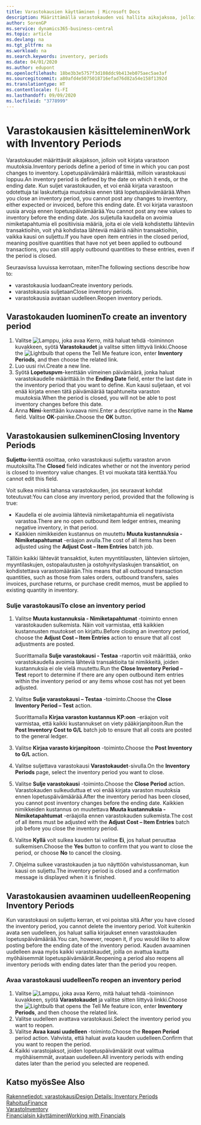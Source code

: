 ```yaml
---
title: Varastokausien käyttäminen | Microsoft Docs
description: Määrittämällä varastokauden voi hallita aikajaksoa, jolloin henkilöt voivat kirjata muutoksia varastoon.
author: SorenGP
ms.service: dynamics365-business-central
ms.topic: article
ms.devlang: na
ms.tgt_pltfrm: na
ms.workload: na
ms.search.keywords: inventory, periods
ms.date: 04/01/2020
ms.author: edupont
ms.openlocfilehash: 18be3b3e5757f3d108ddc9b413eb075aec5ae3af
ms.sourcegitcommit: a80afd4e5075018716efad76d82a54e158f1392d
ms.translationtype: HT
ms.contentlocale: fi-FI
ms.lasthandoff: 09/09/2020
ms.locfileid: "3778999"
---
```

# <a name="work-with-inventory-periods"></a><span data-ttu-id="177ea-103">Varastokausien käsitteleminen</span><span class="sxs-lookup"><span data-stu-id="177ea-103">Work with Inventory Periods</span></span>
<span data-ttu-id="177ea-104">Varastokaudet määrittävät aikajakson, jolloin voit kirjata varastoon muutoksia.</span><span class="sxs-lookup"><span data-stu-id="177ea-104">Inventory periods define a period of time in which you can post changes to inventory.</span></span> <span data-ttu-id="177ea-105">Lopetuspäivämäärä määrittää, milloin varastokausi loppuu.</span><span class="sxs-lookup"><span data-stu-id="177ea-105">An inventory period is defined by the date on which it ends, or the ending date.</span></span> <span data-ttu-id="177ea-106">Kun suljet varastokauden, et voi enää kirjata varastoon odotettuja tai laskutettuja muutoksia ennen tätä lopetuspäivämäärää.</span><span class="sxs-lookup"><span data-stu-id="177ea-106">When you close an inventory period, you cannot post any changes to inventory, either expected or invoiced, before this ending date.</span></span> <span data-ttu-id="177ea-107">Et voi kirjata varastoon uusia arvoja ennen lopetuspäivämäärää.</span><span class="sxs-lookup"><span data-stu-id="177ea-107">You cannot post any new values to inventory before the ending date.</span></span> <span data-ttu-id="177ea-108">Jos suljetulla kaudella on avoimia nimiketapahtumia eli positiivisia määriä, joita ei ole vielä kohdistettu lähteviin transaktioihin, voit yhä kohdistaa lähteviä määriä näihin transaktioihin, vaikka kausi on suljettu.</span><span class="sxs-lookup"><span data-stu-id="177ea-108">If you have open item entries in the closed period, meaning positive quantities that have not yet been applied to outbound transactions, you can still apply outbound quantities to these entries, even if the period is closed.</span></span>  

<span data-ttu-id="177ea-109">Seuraavissa luvuissa kerrotaan, miten</span><span class="sxs-lookup"><span data-stu-id="177ea-109">The following sections describe how to:</span></span>

* <span data-ttu-id="177ea-110">varastokausia luodaan</span><span class="sxs-lookup"><span data-stu-id="177ea-110">Create inventory periods.</span></span>  
* <span data-ttu-id="177ea-111">varastokausia suljetaan</span><span class="sxs-lookup"><span data-stu-id="177ea-111">Close inventory periods.</span></span>  
* <span data-ttu-id="177ea-112">varastokausia avataan uudelleen.</span><span class="sxs-lookup"><span data-stu-id="177ea-112">Reopen inventory periods.</span></span>  

## <a name="to-create-an-inventory-period"></a><span data-ttu-id="177ea-113">Varastokauden luominen</span><span class="sxs-lookup"><span data-stu-id="177ea-113">To create an inventory period</span></span>  
1. <span data-ttu-id="177ea-114">Valitse ![Lamppu, joka avaa Kerro, mitä haluat tehdä -toiminnon](media/ui-search/search_small.png "Kerro, mitä haluat tehdä") kuvakkeen, syötä **Varastokaudet** ja valitse sitten liittyvä linkki.</span><span class="sxs-lookup"><span data-stu-id="177ea-114">Choose the ![Lightbulb that opens the Tell Me feature](media/ui-search/search_small.png "Tell me what you want to do") icon, enter **Inventory Periods**, and then choose the related link.</span></span>  
2. <span data-ttu-id="177ea-115">Luo uusi rivi.</span><span class="sxs-lookup"><span data-stu-id="177ea-115">Create a new line.</span></span>  
3. <span data-ttu-id="177ea-116">Syötä **Lopetuspvm**-kenttään viimeinen päivämäärä, jonka haluat varastokaudelle määrittää.</span><span class="sxs-lookup"><span data-stu-id="177ea-116">In the **Ending Date** field, enter the last date in the inventory period that you want to define.</span></span> <span data-ttu-id="177ea-117">Kun kausi suljetaan, et voi enää kirjata ennen tätä päivämäärää tapahtuneita varaston muutoksia.</span><span class="sxs-lookup"><span data-stu-id="177ea-117">When the period is closed, you will not be able to post inventory changes before this date.</span></span>  
4. <span data-ttu-id="177ea-118">Anna **Nimi**-kenttään kuvaava nimi.</span><span class="sxs-lookup"><span data-stu-id="177ea-118">Enter a descriptive name in the **Name** field.</span></span> <span data-ttu-id="177ea-119">Valitse **OK**-painike.</span><span class="sxs-lookup"><span data-stu-id="177ea-119">Choose the **OK** button.</span></span>  

## <a name="closing-inventory-periods"></a><span data-ttu-id="177ea-120">Varastokausien sulkeminen</span><span class="sxs-lookup"><span data-stu-id="177ea-120">Closing Inventory Periods</span></span>  
<span data-ttu-id="177ea-121">**Suljettu**-kenttä osoittaa, onko varastokausi suljettu varaston arvon muutoksilta.</span><span class="sxs-lookup"><span data-stu-id="177ea-121">The **Closed** field indicates whether or not the inventory period is closed to inventory value changes.</span></span> <span data-ttu-id="177ea-122">Et voi muokata tätä kenttää.</span><span class="sxs-lookup"><span data-stu-id="177ea-122">You cannot edit this field.</span></span>  

<span data-ttu-id="177ea-123">Voit sulkea minkä tahansa varastokauden, jos seuraavat kohdat toteutuvat:</span><span class="sxs-lookup"><span data-stu-id="177ea-123">You can close any inventory period, provided that the following is true:</span></span>  

* <span data-ttu-id="177ea-124">Kaudella ei ole avoimia lähteviä nimiketapahtumia eli negatiivista varastoa.</span><span class="sxs-lookup"><span data-stu-id="177ea-124">There are no open outbound item ledger entries, meaning negative inventory, in that period.</span></span>  
* <span data-ttu-id="177ea-125">Kaikkien nimikkeiden kustannus on muutettu **Muuta kustannuksia - Nimiketapahtumat** -eräajon avulla.</span><span class="sxs-lookup"><span data-stu-id="177ea-125">The cost of all items has been adjusted using the **Adjust Cost – Item Entries** batch job.</span></span>  

<span data-ttu-id="177ea-126">Tällöin kaikki lähtevät transaktiot, kuten myyntitilausten, lähtevien siirtojen, myyntilaskujen, ostopalautusten ja ostohyvityslaskujen transaktiot, on kohdistettava varastomäärään.</span><span class="sxs-lookup"><span data-stu-id="177ea-126">This means that all outbound transaction quantities, such as those from sales orders, outbound transfers, sales invoices, purchase returns, or purchase credit memos, must be applied to existing quantity in inventory.</span></span>  

### <a name="to-close-an-inventory-period"></a><span data-ttu-id="177ea-127">Sulje varastokausi</span><span class="sxs-lookup"><span data-stu-id="177ea-127">To close an inventory period</span></span>  
1. <span data-ttu-id="177ea-128">Valitse **Muuta kustannuksia - Nimiketapahtumat** -toiminto ennen varastokauden sulkemista. Näin voit varmistaa, että kaikkien kustannusten muutokset on kirjattu.</span><span class="sxs-lookup"><span data-stu-id="177ea-128">Before closing an inventory period, choose the **Adjust Cost – Item Entries** action to ensure that all cost adjustments are posted.</span></span>

     <span data-ttu-id="177ea-129">Suorittamalla **Sulje varastokausi - Testaa** -raportin voit määrittää, onko varastokaudella avoimia lähteviä transaktioita tai nimikkeitä, joiden kustannuksia ei ole vielä muutettu.</span><span class="sxs-lookup"><span data-stu-id="177ea-129">Run the **Close Inventory Period – Test** report to determine if there are any open outbound item entries within the inventory period or any items whose cost has not yet been adjusted.</span></span>  
2. <span data-ttu-id="177ea-130">Valitse **Sulje varastokausi – Testaa** -toiminto.</span><span class="sxs-lookup"><span data-stu-id="177ea-130">Choose the **Close Inventory Period – Test** action.</span></span>  

     <span data-ttu-id="177ea-131">Suorittamalla **Kirjaa varaston kustannus KP:oon** -eräajon voit varmistaa, että kaikki kustannukset on viety pääkirjanpitoon.</span><span class="sxs-lookup"><span data-stu-id="177ea-131">Run the **Post Inventory Cost to G/L** batch job to ensure that all costs are posted to the general ledger.</span></span>  
3. <span data-ttu-id="177ea-132">Valitse **Kirjaa varasto kirjanpitoon** -toiminto.</span><span class="sxs-lookup"><span data-stu-id="177ea-132">Choose the **Post Inventory to G/L** action.</span></span>  
4. <span data-ttu-id="177ea-133">Valitse suljettava varastokausi **Varastokaudet**-sivulla.</span><span class="sxs-lookup"><span data-stu-id="177ea-133">On the **Inventory Periods** page, select the inventory period you want to close.</span></span>  
5. <span data-ttu-id="177ea-134">Valitse **Sulje varastokausi** -toiminto.</span><span class="sxs-lookup"><span data-stu-id="177ea-134">Choose the **Close Period** action.</span></span> <span data-ttu-id="177ea-135">Varastokauden sulkeuduttua et voi enää kirjata varaston muutoksia ennen lopetuspäivämäärää.</span><span class="sxs-lookup"><span data-stu-id="177ea-135">After the inventory period has been closed, you cannot post inventory changes before the ending date.</span></span> <span data-ttu-id="177ea-136">Kaikkien nimikkeiden kustannus on muutettava **Muuta kustannuksia - Nimiketapahtumat** -eräajolla ennen varastokauden sulkemista.</span><span class="sxs-lookup"><span data-stu-id="177ea-136">The cost of all items must be adjusted with the **Adjust Cost – Item Entries** batch job before you close the inventory period.</span></span>  
6. <span data-ttu-id="177ea-137">Valitse **Kyllä** voit sulkea kauden tai valitse **Ei**, jos haluat peruuttaa sulkemisen.</span><span class="sxs-lookup"><span data-stu-id="177ea-137">Choose the **Yes** button to confirm that you want to close the period, or choose **No** to cancel the closing.</span></span>  
7. <span data-ttu-id="177ea-138">Ohjelma sulkee varastokauden ja tuo näyttöön vahvistussanoman, kun kausi on suljettu.</span><span class="sxs-lookup"><span data-stu-id="177ea-138">The inventory period is closed and a confirmation message is displayed when it is finished.</span></span>  

## <a name="reopening-inventory-periods"></a><span data-ttu-id="177ea-139">Varastokausien avaaminen uudelleen</span><span class="sxs-lookup"><span data-stu-id="177ea-139">Reopening Inventory Periods</span></span>  
<span data-ttu-id="177ea-140">Kun varastokausi on suljettu kerran, et voi poistaa sitä.</span><span class="sxs-lookup"><span data-stu-id="177ea-140">After you have closed the inventory period, you cannot delete the inventory period.</span></span> <span data-ttu-id="177ea-141">Voit kuitenkin avata sen uudelleen, jos haluat sallia kirjaukset ennen varastokauden lopetuspäivämäärää.</span><span class="sxs-lookup"><span data-stu-id="177ea-141">You can, however, reopen it, if you would like to allow posting before the ending date of the inventory period.</span></span> <span data-ttu-id="177ea-142">Kauden avaaminen uudelleen avaa myös kaikki varastokaudet, joilla on avattua kautta myöhäisemmät lopetuspäivämäärät.</span><span class="sxs-lookup"><span data-stu-id="177ea-142">Reopening a period also reopens all inventory periods with ending dates later than the period you reopen.</span></span>  

### <a name="to-reopen-an-inventory-period"></a><span data-ttu-id="177ea-143">Avaa varastokausi uudelleen</span><span class="sxs-lookup"><span data-stu-id="177ea-143">To reopen an inventory period</span></span>  
1. <span data-ttu-id="177ea-144">Valitse ![Lamppu, joka avaa Kerro, mitä haluat tehdä -toiminnon](media/ui-search/search_small.png "Kerro, mitä haluat tehdä") kuvakkeen, syötä **Varastokaudet** ja valitse sitten liittyvä linkki.</span><span class="sxs-lookup"><span data-stu-id="177ea-144">Choose the ![Lightbulb that opens the Tell Me feature](media/ui-search/search_small.png "Tell me what you want to do") icon, enter **Inventory Periods**, and then choose the related link.</span></span>  
2. <span data-ttu-id="177ea-145">Valitse uudelleen avattava varastokausi.</span><span class="sxs-lookup"><span data-stu-id="177ea-145">Select the inventory period you want to reopen.</span></span>  
3. <span data-ttu-id="177ea-146">Valitse **Avaa kausi uudelleen** -toiminto.</span><span class="sxs-lookup"><span data-stu-id="177ea-146">Choose the **Reopen Period** period action.</span></span> <span data-ttu-id="177ea-147">Vahvista, että haluat avata kauden uudelleen.</span><span class="sxs-lookup"><span data-stu-id="177ea-147">Confirm that you want to reopen the period.</span></span>  
4. <span data-ttu-id="177ea-148">Kaikki varastojaksot, joiden lopetuspäivämäärät ovat valittua myöhäisemmät, avataan uudelleen.</span><span class="sxs-lookup"><span data-stu-id="177ea-148">All inventory periods with ending dates later than the period you selected are reopened.</span></span>  

## <a name="see-also"></a><span data-ttu-id="177ea-149">Katso myös</span><span class="sxs-lookup"><span data-stu-id="177ea-149">See Also</span></span>  
[<span data-ttu-id="177ea-150">Rakennetiedot: varastokausi</span><span class="sxs-lookup"><span data-stu-id="177ea-150">Design Details: Inventory Periods</span></span>](design-details-inventory-periods.md)  
[<span data-ttu-id="177ea-151">Rahoitus</span><span class="sxs-lookup"><span data-stu-id="177ea-151">Finance</span></span>](finance.md)  
[<span data-ttu-id="177ea-152">Varasto</span><span class="sxs-lookup"><span data-stu-id="177ea-152">Inventory</span></span>](inventory-manage-inventory.md)  
[<span data-ttu-id="177ea-153">Financialsin käyttäminen</span><span class="sxs-lookup"><span data-stu-id="177ea-153">Working with Financials</span></span>](ui-work-product.md)
